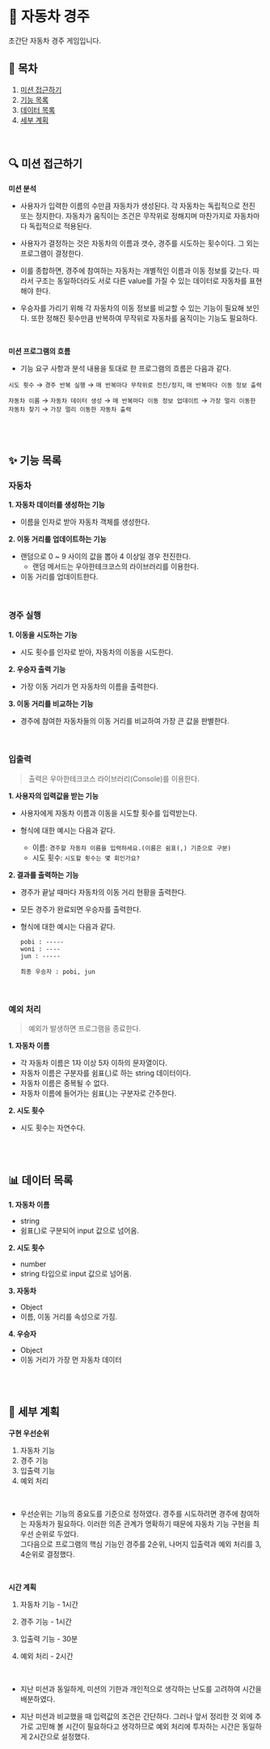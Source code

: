 # :car: 자동차 경주

초간단 자동차 경주 게임입니다.

## :bookmark_tabs: 목차

1. [미션 접근하기](#미션-접근하기)
2. [기능 목록](#기능-목록)
3. [데이터 목록](#데이터-목록)
4. [세부 계획](#세부-계획)

<br>

## :mag: 미션 접근하기

**미션 분석**

- 사용자가 입력한 이름의 수만큼 자동차가 생성된다. 각 자동차는 독립적으로 전진 또는 정지한다. 자동차가 움직이는 조건은 무작위로 정해지며 마찬가지로 자동차마다 독립적으로 적용된다.

- 사용자가 결정하는 것은 자동차의 이름과 갯수, 경주를 시도하는 횟수이다. 그 외는 프로그램이 결정한다.

- 이를 종합하면, 경주에 참여하는 자동차는 개별적인 이름과 이동 정보를 갖는다. 따라서 구조는 동일하더라도 서로 다른 value를 가질 수 있는 데이터로 자동차를 표현해야 한다.

- 우승자를 가리기 위해 각 자동차의 이동 정보를 비교할 수 있는 기능이 필요해 보인다. 또한 정해진 횟수만큼 반복하여 무작위로 자동차를 움직이는 기능도 필요하다.

<br>

**미션 프로그램의 흐름**

- 기능 요구 사항과 분석 내용을 토대로 한 프로그램의 흐름은 다음과 같다.

`시도 횟수` → `경주 반복 실행` → `매 반복마다 무작위로 전진/정지`, `매 반복마다 이동 정보 출력`

`자동차 이름` → `자동차 데이터 생성` → `매 반복마다 이동 정보 업데이트` → `가장 멀리 이동한 자동차 찾기` → `가장 멀리 이동한 자동차 출력`

<br>
<br>

## :sparkles: 기능 목록

### 자동차

**1. 자동차 데이터를 생성하는 기능**

- 이름을 인자로 받아 자동차 객체를 생성한다.

**2. 이동 거리를 업데이트하는 기능**

- 랜덤으로 0 ~ 9 사이의 값을 뽑아 4 이상일 경우 전진한다.
  - 랜덤 메서드는 우아한테크코스의 라이브러리를 이용한다.
- 이동 거리를 업데이트한다.

<br>

### 경주 실행

**1. 이동을 시도하는 기능**

- 시도 횟수를 인자로 받아, 자동차의 이동을 시도한다.

**2. 우승자 출력 기능**

- 가장 이동 거리가 먼 자동차의 이름을 출력한다.

**3. 이동 거리를 비교하는 기능**

- 경주에 참여한 자동차들의 이동 거리를 비교하여 가장 큰 값을 판별한다.

<br>

### 입출력

> 출력은 우아한테크코스 라이브러리(Console)를 이용한다.

**1. 사용자의 입력값을 받는 기능**

- 사용자에게 자동차 이름과 이동을 시도할 횟수를 입력받는다.

- 형식에 대한 예시는 다음과 같다.
  - 이름: `경주할 자동차 이름을 입력하세요.(이름은 쉼표(,) 기준으로 구분)`
  - 시도 횟수: `시도할 횟수는 몇 회인가요?`

**2. 결과를 출력하는 기능**

- 경주가 끝날 때마다 자동차의 이동 거리 현황을 출력한다.

- 모든 경주가 완료되면 우승자를 출력한다.

- 형식에 대한 예시는 다음과 같다.
  ```
  pobi : -----
  woni : ----
  jun : -----
  ```
  ```
  최종 우승자 : pobi, jun
  ```

<br>

### 예외 처리

> 예외가 발생하면 프로그램을 종료한다.

**1. 자동차 이름**

- 각 자동차 이름은 1자 이상 5자 이하의 문자열이다.
- 자동차 이름은 구분자를 쉼표(,)로 하는 string 데이터이다.
- 자동차 이름은 중복될 수 없다.
- 자동차 이름에 들어가는 쉼표(,)는 구분자로 간주한다.

**2. 시도 횟수**

- 시도 횟수는 자연수다.

<br>
<br>

## :bar_chart: 데이터 목록

**1. 자동차 이름**

- string
- 쉼표(,)로 구분되어 input 값으로 넘어옴.

**2. 시도 횟수**

- number
- string 타입으로 input 값으로 넘어옴.

**3. 자동차**

- Object
- 이름, 이동 거리를 속성으로 가짐.

**4. 우승자**

- Object
- 이동 거리가 가장 먼 자동차 데이터

<br>
<br>

## :date: 세부 계획

**구현 우선순위**

1. 자동차 기능
2. 경주 기능
3. 입출력 기능
4. 예외 처리

<br>

- 우선순위는 기능의 중요도를 기준으로 정하였다. 경주를 시도하려면 경주에 참여하는 자동차가 필요하다. 이러한 의존 관계가 명확하기 때문에 자동차 기능 구현을 최우선 순위로 두었다.  
  그다음으로 프로그램의 핵심 기능인 경주를 2순위, 나머지 입출력과 예외 처리를 3, 4순위로 결정했다.

<br>

**시간 계획**

1. 자동차 기능 - 1시간

2. 경주 기능 - 1시간

3. 입출력 기능 - 30분

4. 예외 처리 - 2시간

<br>

- 지난 미션과 동일하게, 미션의 기한과 개인적으로 생각하는 난도를 고려하여 시간을 배분하였다.

- 지난 미션과 비교했을 때 입력값의 조건은 간단하다. 그러나 앞서 정리한 것 외에 추가로 고민해 볼 시간이 필요하다고 생각하므로 예외 처리에 투자하는 시간은 동일하게 2시간으로 설정했다.
